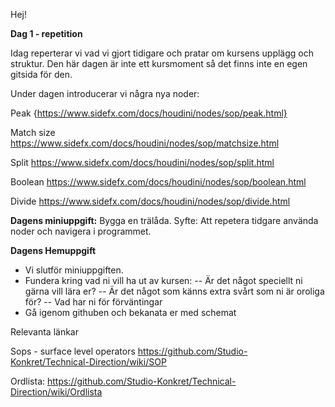 Hej!

**Dag 1 - repetition**

Idag reperterar vi vad vi gjort tidigare och pratar om kursens upplägg och struktur.
Den här dagen är inte ett kursmoment så det finns inte en egen gitsida för den.

Under dagen introducerar vi några nya noder: 

Peak {https://www.sidefx.com/docs/houdini/nodes/sop/peak.html}

Match size https://www.sidefx.com/docs/houdini/nodes/sop/matchsize.html

Split https://www.sidefx.com/docs/houdini/nodes/sop/split.html

Boolean https://www.sidefx.com/docs/houdini/nodes/sop/boolean.html

Divide https://www.sidefx.com/docs/houdini/nodes/sop/divide.html


**Dagens miniuppgift:**
Bygga en trälåda. 
Syfte: Att repetera tidgare använda noder och navigera i programmet.

**Dagens Hemuppgift**
- Vi slutför miniuppgiften. 
- Fundera kring vad ni vill ha ut av kursen:
-- Är det något speciellt ni gärna vill lära er?
-- Är det något som känns extra svårt som ni är oroliga för?
-- Vad har ni för förväntingar
- Gå igenom githuben och bekanata er med schemat

Relevanta länkar 

Sops - surface level operators https://github.com/Studio-Konkret/Technical-Direction/wiki/SOP

Ordlista: https://github.com/Studio-Konkret/Technical-Direction/wiki/Ordlista


